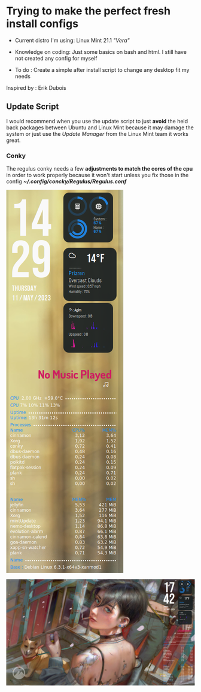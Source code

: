 # Trying to make the perfect fresh install configs


* Current distro I'm using: Linux Mint 21.1 _"Vera"_


* Knowledge on coding: Just some basics on bash and html.
  I still have not created any config for myself

* To do :  Create a simple after install script to change any desktop fit my needs 

Inspired by : Erik Dubois

## Update Script
I would recommend when you use the update script to just **avoid** the held back packages between Ubuntu and Linux Mint because it may damage the system or just use the _Update Manager_ from the Linux Mint team it works great.

### Conky
The regulus conky needs a few **adjustments to match the cores of the cpu** in order to work properly because it won't start unless you fix those in the config _**~/.config/concky/Regulus/Regulus.conf**_

![Preview conky](https://github.com/Agi0m/Agi0m/blob/fa17db3efbdd2f65e68538e456f18e331a3f84b0/Conky/Regulus/preview-mine.png "Preview")

![Preview conky with music](https://github.com/Agi0m/Agi0m/blob/40426da8828601e0015caab383e5caf8995c8c03/Conky/Regulus/With%20music%20playing.png?raw=true "Preview")

<!---
Agi0m/Agi0m is a ✨ special ✨ repository because its `README.md` (this file) appears on your GitHub profile.
You can click the Preview link to take a look at your changes.
--->
